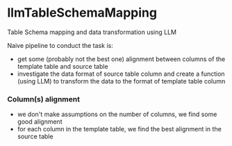 # llmTableSchemaMapping

Table Schema mapping and data transformation using LLM

Naive pipeline to conduct the task is:
- get some (probably not the best one) alignment between columns of the template table and source table
- investigate the data format of source table column and create a function (using LLM) to transform the data to the format of template table column

### Column(s) alignment

- we don't make assumptions on the number of columns, we find some good alignment
- for each column in the template table, we find the best alignment in the source table